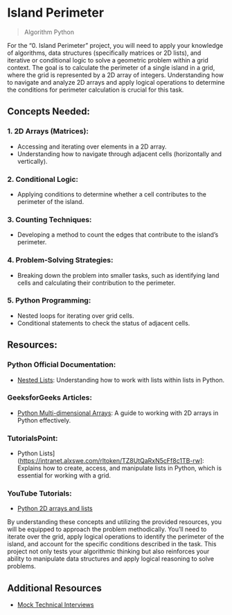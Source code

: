 # Island Perimeter

> Algorithm
> Python

For the “0. Island Perimeter” project, you will need to apply your knowledge of algorithms, data structures (specifically matrices or 2D lists), and iterative or conditional logic to solve a geometric problem within a grid context. The goal is to calculate the perimeter of a single island in a grid, where the grid is represented by a 2D array of integers. Understanding how to navigate and analyze 2D arrays and apply logical operations to determine the conditions for perimeter calculation is crucial for this task.

## Concepts Needed:

### 1. 2D Arrays (Matrices):

* Accessing and iterating over elements in a 2D array.
* Understanding how to navigate through adjacent cells (horizontally and vertically).

### 2. Conditional Logic:

* Applying conditions to determine whether a cell contributes to the perimeter of the island.

### 3. Counting Techniques:

* Developing a method to count the edges that contribute to the island’s perimeter.

### 4. Problem-Solving Strategies:

* Breaking down the problem into smaller tasks, such as identifying land cells and calculating their contribution to the perimeter.

### 5. Python Programming:

* Nested loops for iterating over grid cells.
* Conditional statements to check the status of adjacent cells.

## Resources:

### Python Official Documentation:

* [Nested Lists](https://intranet.alxswe.com/rltoken/8SPalOgoGDWQChVbct0p1g): Understanding how to work with lists within lists in Python.

### GeeksforGeeks Articles:

* [Python Multi-dimensional Arrays](https://intranet.alxswe.com/rltoken/IYcYmeVlCfF-F7Szn1fzfQ): A guide to working with 2D arrays in Python effectively.

### TutorialsPoint:

* Python Lists](https://intranet.alxswe.com/rltoken/TZ8UtQaRxN5cFf8c1TB-rw]: Explains how to create, access, and manipulate lists in Python, which is essential for working with a grid.

### YouTube Tutorials:

* [Python 2D arrays and lists](https://intranet.alxswe.com/rltoken/H7SwlI_XYDpwYonNYKXQfg)

By understanding these concepts and utilizing the provided resources, you will be equipped to approach the problem methodically. You’ll need to iterate over the grid, apply logical operations to identify the perimeter of the island, and account for the specific conditions described in the task. This project not only tests your algorithmic thinking but also reinforces your ability to manipulate data structures and apply logical reasoning to solve problems.

## Additional Resources
* [Mock Technical Interviews](https://intranet.alxswe.com/rltoken/9ZYjQgC9HvOLZiHxmgd89Q)
